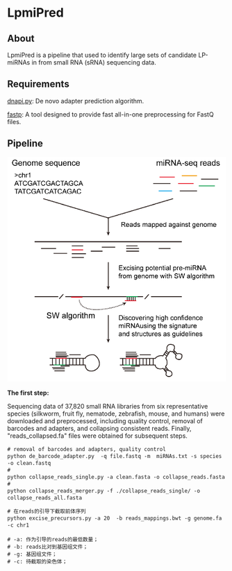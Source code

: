 # LpmiPred



## About

LpmiPred is a pipeline that used to identify large sets of candidate LP-miRNAs in from small RNA (sRNA) sequencing data.

## Requirements

[dnapi.py](https://github.com/jnktsj/dnapi): De novo adapter prediction algorithm.

[fastp](https://github.com/OpenGene/fastp): A tool designed to provide fast all-in-one preprocessing for FastQ files.

## Pipeline 

![](https://github.com/mrklp/LpmiPred/blob/main/LpmiPred.png)

**The first step:**

Sequencing data of 37,820 small RNA libraries from six representative species (silkworm, fruit fly, nematode, zebrafish, mouse, and humans)  were downloaded and preprocessed, including quality control, removal of barcodes and adapters, and collapsing consistent reads. Finally, "reads_collapsed.fa" files were obtained for subsequent steps.

```shell
# removal of barcodes and adapters, quality control
python de_barcode_adapter.py  -q file.fastq -m  miRNAs.txt -s species  -o clean.fastq
# 
python collapse_reads_single.py -a clean.fasta -o collapse_reads.fasta
#
python collapse_reads_merger.py -f ./collapse_reads_single/ -o collapse_reads_all.fasta
```



```
# 在reads的引导下截取前体序列
python excise_precursors.py -a 20  -b reads_mappings.bwt -g genome.fa -c chr1 

# -a: 作为引导的reads的最低数量；
# -b: reads比对到基因组文件；
# -g: 基因组文件；
# -c: 待截取的染色体；
```